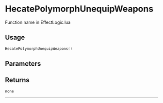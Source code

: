 # HecatePolymorphUnequipWeapons
Function name in EffectLogic.lua
## Usage
```lua
HecatePolymorphUnequipWeapons()
```
## Parameters

## Returns
`none`

---